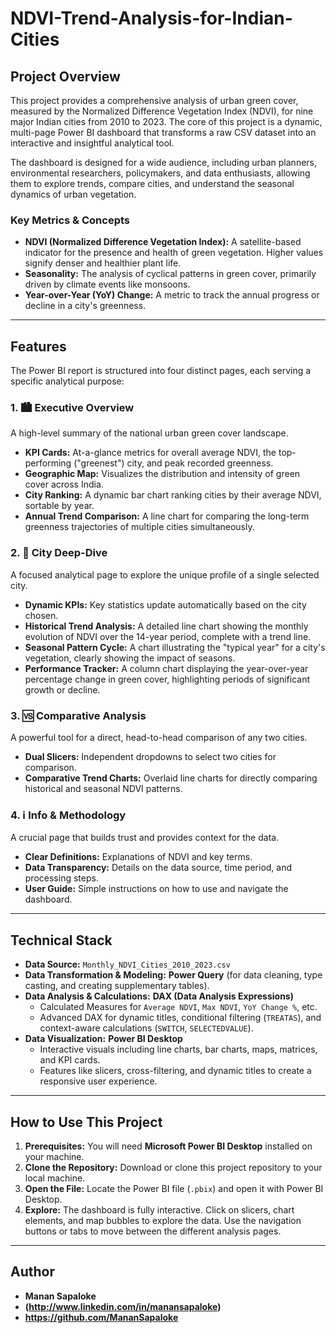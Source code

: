 # NDVI-Trend-Analysis-for-Indian-Cities

## Project Overview

This project provides a comprehensive analysis of urban green cover, measured by the Normalized Difference Vegetation Index (NDVI), for nine major Indian cities from 2010 to 2023. The core of this project is a dynamic, multi-page Power BI dashboard that transforms a raw CSV dataset into an interactive and insightful analytical tool.

The dashboard is designed for a wide audience, including urban planners, environmental researchers, policymakers, and data enthusiasts, allowing them to explore trends, compare cities, and understand the seasonal dynamics of urban vegetation.

### Key Metrics & Concepts
*   **NDVI (Normalized Difference Vegetation Index):** A satellite-based indicator for the presence and health of green vegetation. Higher values signify denser and healthier plant life.
*   **Seasonality:** The analysis of cyclical patterns in green cover, primarily driven by climate events like monsoons.
*   **Year-over-Year (YoY) Change:** A metric to track the annual progress or decline in a city's greenness.

---

## Features

The Power BI report is structured into four distinct pages, each serving a specific analytical purpose:

### 1. 🏙️ Executive Overview
A high-level summary of the national urban green cover landscape.
*   **KPI Cards:** At-a-glance metrics for overall average NDVI, the top-performing ("greenest") city, and peak recorded greenness.
*   **Geographic Map:** Visualizes the distribution and intensity of green cover across India.
*   **City Ranking:** A dynamic bar chart ranking cities by their average NDVI, sortable by year.
*   **Annual Trend Comparison:** A line chart for comparing the long-term greenness trajectories of multiple cities simultaneously.

### 2. 🌳 City Deep-Dive
A focused analytical page to explore the unique profile of a single selected city.
*   **Dynamic KPIs:** Key statistics update automatically based on the city chosen.
*   **Historical Trend Analysis:** A detailed line chart showing the monthly evolution of NDVI over the 14-year period, complete with a trend line.
*   **Seasonal Pattern Cycle:** A chart illustrating the "typical year" for a city's vegetation, clearly showing the impact of seasons.
*   **Performance Tracker:** A column chart displaying the year-over-year percentage change in green cover, highlighting periods of significant growth or decline.

### 3. 🆚 Comparative Analysis
A powerful tool for a direct, head-to-head comparison of any two cities.
*   **Dual Slicers:** Independent dropdowns to select two cities for comparison.
*   **Comparative Trend Charts:** Overlaid line charts for directly comparing historical and seasonal NDVI patterns.


### 4. ℹ️ Info & Methodology
A crucial page that builds trust and provides context for the data.
*   **Clear Definitions:** Explanations of NDVI and key terms.
*   **Data Transparency:** Details on the data source, time period, and processing steps.
*   **User Guide:** Simple instructions on how to use and navigate the dashboard.

---

## Technical Stack

*   **Data Source:** `Monthly_NDVI_Cities_2010_2023.csv`
*   **Data Transformation & Modeling:** **Power Query** (for data cleaning, type casting, and creating supplementary tables).
*   **Data Analysis & Calculations:** **DAX (Data Analysis Expressions)**
    *   Calculated Measures for `Average NDVI`, `Max NDVI`, `YoY Change %`, etc.
    *   Advanced DAX for dynamic titles, conditional filtering (`TREATAS`), and context-aware calculations (`SWITCH`, `SELECTEDVALUE`).
*   **Data Visualization:** **Power BI Desktop**
    *   Interactive visuals including line charts, bar charts, maps, matrices, and KPI cards.
    *   Features like slicers, cross-filtering, and dynamic titles to create a responsive user experience.

---

## How to Use This Project

1.  **Prerequisites:** You will need **Microsoft Power BI Desktop** installed on your machine.
2.  **Clone the Repository:** Download or clone this project repository to your local machine.
3.  **Open the File:** Locate the Power BI file (`.pbix`) and open it with Power BI Desktop.
4.  **Explore:** The dashboard is fully interactive. Click on slicers, chart elements, and map bubbles to explore the data. Use the navigation buttons or tabs to move between the different analysis pages.

---

## Author

*   **Manan Sapaloke**
*   **(http://www.linkedin.com/in/manansapaloke)**
*   **https://github.com/MananSapaloke**
